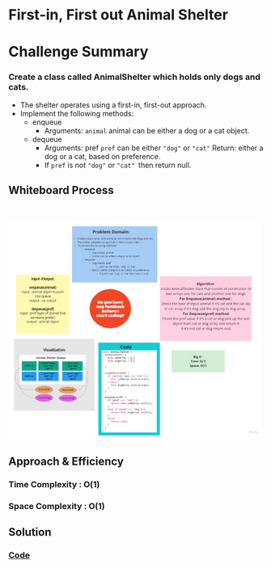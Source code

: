 # First-in, First out Animal Shelter

# Challenge Summary
<!-- Description of the challenge -->

### Create a class called AnimalShelter which holds only dogs and cats.

- The shelter operates using a first-in, first-out approach.
- Implement the following methods:
  - enqueue
    - Arguments: `animal`
  animal can be either a dog or a cat object.
  - dequeue
    - Arguments: pref
  `pref` can be either `"dog"` or `"cat"`
  Return: either a dog or a cat, based on preference.
    - If `pref` is not `"dog"` or `"cat" `then return null.

## Whiteboard Process
<!-- Embedded whiteboard image -->

<br>

![](./stack-queue-animal-shelter.jpg)

## Approach & Efficiency
<!-- What approach did you take? Why? What is the Big O space/time for this approach? -->

### Time Complexity : O(1)

### Space Complexity : O(1)

## Solution
<!-- Show how to run your code, and examples of it in action -->
### [**Code**](./AnimalShelter_queue/AnimalShelter.js)
